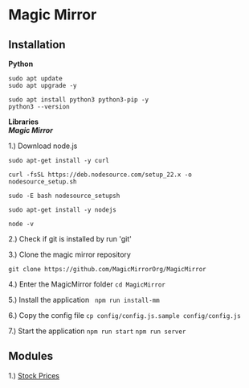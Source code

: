 # Magic Mirror
## Installation
**Python**
```
sudo apt update
sudo apt upgrade -y
```
```
sudo apt install python3 python3-pip -y
python3 --version
```

**Libraries**<br />
***Magic Mirror***

1.) Download node.js
```
sudo apt-get install -y curl
```
```
curl -fsSL https://deb.nodesource.com/setup_22.x -o nodesource_setup.sh
```
```
sudo -E bash nodesource_setupsh
```
```
sudo apt-get install -y nodejs
```
```
node -v
```

2.) Check if git is installed by run 'git'

3.) Clone the magic mirror repository
```
git clone https://github.com/MagicMirrorOrg/MagicMirror
```

4.) Enter the MagicMirror folder
```cd MagicMirror```

5.) Install the application
``` npm run install-mm```

6.) Copy the config file
```cp config/config.js.sample config/config.js```

7.) Start the application
```npm run start```
```npm run server```


## Modules
1.) <a href='https://github.com/lavolp3/MMM-AVStock'>Stock Prices</a>
